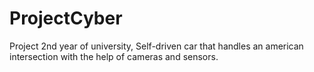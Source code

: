 # ProjectCyber
Project 2nd year of university, Self-driven car that handles an american intersection with the help of cameras and sensors.
